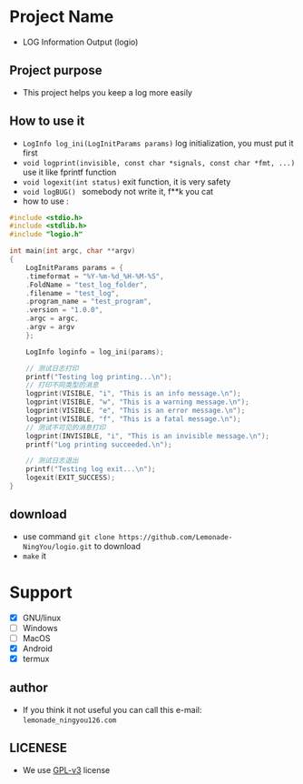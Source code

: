 # Project Name
- LOG Information Output (logio)

## Project purpose
- This project helps you keep a log more easily

## How to use it
- `LogInfo log_ini(LogInitParams params)` log initialization, you must put it first
- `void logprint(invisible, const char *signals, const char *fmt, ...)` use it like fprintf function
- `void logexit(int status)` exit function, it is very safety
- `void logBUG() ` somebody not write it, f**k you cat
- how to use :
```c
#include <stdio.h>
#include <stdlib.h>
#include "logio.h"

int main(int argc, char **argv) 
{
    LogInitParams params = {
    .timeformat = "%Y-%m-%d_%H-%M-%S",
    .FoldName = "test_log_folder",
    .filename = "test_log",
    .program_name = "test_program",
    .version = "1.0.0",
    .argc = argc,
    .argv = argv
    };

    LogInfo loginfo = log_ini(params);

    // 测试日志打印
    printf("Testing log printing...\n");
    // 打印不同类型的消息
    logprint(VISIBLE, "i", "This is an info message.\n");
    logprint(VISIBLE, "w", "This is a warning message.\n");
    logprint(VISIBLE, "e", "This is an error message.\n");
    logprint(VISIBLE, "f", "This is a fatal message.\n");
    // 测试不可见的消息打印
    logprint(INVISIBLE, "i", "This is an invisible message.\n");
    printf("Log printing succeeded.\n");

    // 测试日志退出
    printf("Testing log exit...\n");
    logexit(EXIT_SUCCESS);
}
```
 
## download

- use command `git clone https://github.com/Lemonade-NingYou/logio.git` to download
- `make` it 

# Support
- [x] GNU/linux
- [ ] Windows
- [ ] MacOS
- [x] Android
- [x] termux

## author
- If you think it not useful you can call this e-mail: `lemonade_ningyou126.com`

## LICENESE
- We use [GPL-v3](LICENSE) license
